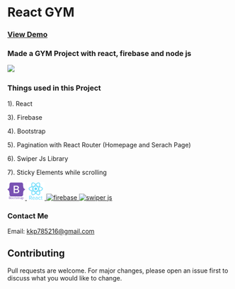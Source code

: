 # React GYM

<h3><a href="https://kkp785216.github.io/react-gym">View Demo</a></h3>

### Made a GYM Project with react, firebase and node js

<img src="https://i.imgur.com/M5A14c6.png" />

### Things used in this Project
<p>1). React</p>
<p>3). Firebase</p>
<p>4). Bootstrap</p>
<p>5). Pagination with React Router (Homepage and Serach Page)
<p>6). Swiper Js Library</p>
<p>7). Sticky Elements while scrolling</p>

<p align="left">
    <a href="https://getbootstrap.com" target="_blank" rel="noreferrer">
    <img src="https://raw.githubusercontent.com/devicons/devicon/master/icons/bootstrap/bootstrap-plain-wordmark.svg" alt="bootstrap" width="40" height="40"/> 
    </a>
    <a href="https://reactjs.org/" target="_blank" rel="noreferrer"> 
    <img src="https://raw.githubusercontent.com/devicons/devicon/master/icons/react/react-original-wordmark.svg" alt="react" width="40" height="40"/> 
    </a>
    <a href="https://firebase.google.com/" target="_blank" rel="noreferrer">
    <img src="https://www.vectorlogo.zone/logos/firebase/firebase-icon.svg" alt="firebase" width="40" height="40"/>
  </a>
    <a href="https://swiperjs.com/" target="_blank" rel="noreferrer">
    <img src="https://cms-assets.tutsplus.com/uploads/users/780/posts/39427/image-upload/68747470733a2f2f6769746875622e7375726d6f6e2e6d652f696d616765732f636f6d6d6f6e2f7377697065722d6c6f676f2e737667.svg" alt="swiper js" width="40" height="40"/>
  </a>
</p>

### Contact Me
<p>Email: <a href="mailto:kkp785216@gmail.com">kkp785216@gmail.com</a></p>

## Contributing
Pull requests are welcome. For major changes, please open an issue first to discuss what you would like to change.